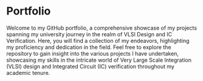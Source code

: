 # Portfolio

Welcome to my GitHub portfolio, a comprehensive showcase of my projects spanning my university journey in the realm of VLSI Design and IC Verification. Here, you will find a collection of my endeavors, highlighting my proficiency and dedication in the field. Feel free to explore the repository to gain insight into the various projects I have undertaken, showcasing my skills in the intricate world of Very Large Scale Integration (VLSI) design and Integrated Circuit (IC) verification throughout my academic tenure.
